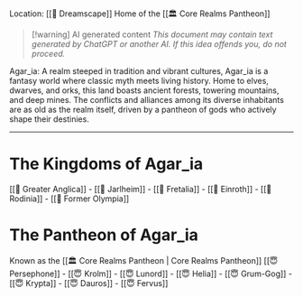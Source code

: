 Location: [[🌌 Dreamscape]]
Home of the [[🏛 Core Realms Pantheon]]


> [!warning] AI generated content
> *This document may contain text generated by ChatGPT or another AI. If this idea offends you, do not proceed.*


Agar_ia: A realm steeped in tradition and vibrant cultures, Agar_ia is a fantasy world where classic myth meets living history. Home to elves, dwarves, and orks, this land boasts ancient forests, towering mountains, and deep mines. The conflicts and alliances among its diverse inhabitants are as old as the realm itself, driven by a pantheon of gods who actively shape their destinies.

---

# The Kingdoms of Agar_ia
[[📍 Greater Anglica]] - [[📍 Jarlheim]] - [[📍 Fretalia]] - [[📍 Einroth]] - [[📍 Rodinia]] - [[📍 Former Olympia]]

# The Pantheon of Agar_ia
Known as the [[🏛 Core Realms Pantheon | Core Realms Pantheon]]
[[😇 Persephone]] - [[😇 Krolm]] - [[😇 Lunord]] - [[😇 Helia]] - [[😇 Grum-Gog]] - [[😇 Krypta]] - [[😇 Dauros]] - [[😇 Fervus]]